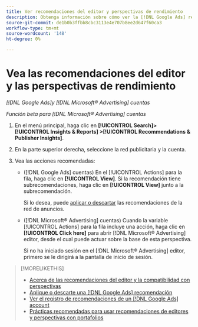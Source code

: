 ```yaml
---
title: Ver recomendaciones del editor y perspectivas de rendimiento
description: Obtenga información sobre cómo ver la [!DNL Google Ads] recomendaciones y [!DNL Microsoft® Advertising] perspectivas de rendimiento para sus cuentas de red de anuncios.
source-git-commit: de1b0b3ffbb8cbc3113e4e707b8ee2d647f60ca3
workflow-type: tm+mt
source-wordcount: '148'
ht-degree: 0%

---
```


# Vea las recomendaciones del editor y las perspectivas de rendimiento

*[!DNL Google Ads]y [!DNL Microsoft® Advertising] cuentas*

*Función beta para [!DNL Microsoft® Advertising] cuentas*

1. En el menú principal, haga clic en **[!UICONTROL Search]> [!UICONTROL Insights & Reports] >[!UICONTROL Recommendations & Publisher Insights]**.

1. En la parte superior derecha, seleccione la red publicitaria y la cuenta.

1. Vea las acciones recomendadas:

   * ([!DNL Google Ads] cuentas) En el [!UICONTROL Actions] para la fila, haga clic en **[!UICONTROL View]**. Si la recomendación tiene subrecomendaciones, haga clic en **[!UICONTROL View]** junto a la subrecomendación.

     Si lo desea, puede [aplicar o descartar](google-recommendation-apply-dismiss.md) las recomendaciones de la red de anuncios.

   * ([!DNL Microsoft® Advertising] cuentas) Cuando la variable [!UICONTROL Actions] para la fila incluye una acción, haga clic en **[!UICONTROL Click here]** para abrir [!DNL Microsoft® Advertising] editor, desde el cual puede actuar sobre la base de esta perspectiva.

     Si no ha iniciado sesión en el [!DNL Microsoft® Advertising] editor, primero se le dirigirá a la pantalla de inicio de sesión.

>[!MORELIKETHIS]
>
>* [Acerca de las recomendaciones del editor y la compatibilidad con perspectivas](recommendation-support.md)
>* [Aplique o descarte una [!DNL Google Ads] recomendación](google-recommendation-apply-dismiss.md)
>* [Ver el registro de recomendaciones de un [!DNL Google Ads] account](google-recommendation-view-log.md)
>* [Prácticas recomendadas para usar recomendaciones de editores y perspectivas con portafolios](recommendation-best-practices.md)

